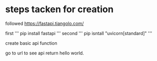 # steps tacken for creation

followed  https://fastapi.tiangolo.com/

first 
'''
pip install fastapi
'''
second 
'''
pip isntall "uvicorn[standard]"
'''

create basic api function

go to url to see api return hello world.


